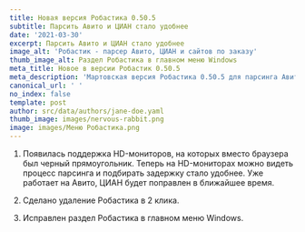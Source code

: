 ```yaml
---
title: Новая версия Робастика 0.50.5
subtitle: Парсить Авито и ЦИАН стало удобнее
date: '2021-03-30'
excerpt: Парсить Авито и ЦИАН стало удобнее
image_alt: 'Робастик - парсер Авито, ЦИАН и сайтов по заказу'
thumb_image_alt: Раздел Робастика в главном меню Windows
meta_title: Новое в версии Робастик 0.50.5
meta_description: 'Мартовская версия Робастика 0.50.5 для парсинга Авито, ЦИАН и сайтов по заказу'
canonical_url: ' '
no_index: false
template: post
author: src/data/authors/jane-doe.yaml
thumb_image: images/nervous-rabbit.png
image: images/Меню Робастика.png
---
```

1.  Появилась поддержка HD-мониторов, на которых вместо браузера был черный прямоугольник. Теперь на HD-мониторах можно видеть процесс парсинга и подбирать задержку стало удобнее. Уже работает на Авито, ЦИАН будет поправлен в ближайшее время.

2.  Сделано удаление Робастика в 2 клика.

3.  Исправлен раздел Робастика в главном меню Windows.
